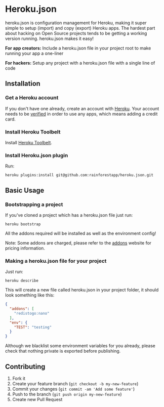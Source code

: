 # Heroku.json

heroku.json is configuration management for Heroku, making it super simple to setup (import) and copy (export) Heroku apps. The hardest part about hacking on Open Source projects tends to be getting a working version running. heroku.json makes it easy!

__For app creators:__ Include a heroku.json file in your project root to make running your app a one-liner

__For hackers:__ Setup any project with a heroku.json file with a single line of code

## Installation

### Get a Heroku account
If you don't have one already, create an account with [Heroku](https://api.heroku.com/signup). Your account needs to be [verified](https://dashboard.heroku.com/account) in order to use any apps, which means adding a credit card.

### Install Heroku Toolbelt

Install [Heroku Toolbelt](https://toolbelt.heroku.com/).

### Install Heroku.json plugin

Run:

```heroku plugins:install git@github.com:rainforestapp/heroku.json.git```



## Basic Usage

### Bootstrapping a project

If you've cloned a project which has a heroku.json file just run:

```heroku bootstrap```

All the addons required will be installed as well as the environment config!

Note: Some addons are charged, please refer to the [addons](https://addons.heroku.com/) website for pricing information.

### Making a heroku.json file for your project
Just run:

```heroku describe```

This will create a new file called heroku.json in your project folder, it should look something like this:

```json
{
  "addons": [
    "redistogo:nano"
  ],
  "env": {
    "TEST": "testing"
  }
}
```

Although we blacklist some environment variables for you already, please check that nothing private is exported before publishing.

## Contributing

1. Fork it
2. Create your feature branch (`git checkout -b my-new-feature`)
3. Commit your changes (`git commit -am 'Add some feature'`)
4. Push to the branch (`git push origin my-new-feature`)
5. Create new Pull Request

